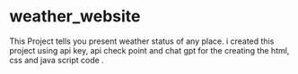 # weather_website
This Project tells you present weather status of any place. i created this project using api key, api check point and chat gpt for the creating the html, css and java script code .
